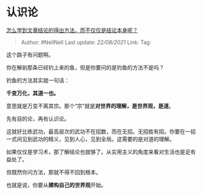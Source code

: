 # 认识论
[怎么学到文章结论的得出方法，而不仅仅是结论本身呢？](https://www.zhihu.com/question/452351201/answer/1813110804)

> Author: #NellNell
> Last update: *22/08/2021*
> Link:
> Tag:

这个路子有问题啊。

你在解剖那条已经钓上来的鱼，但是你要问的是钓鱼的方法不是吗？

钓鱼的方法其实就一句话：

**千变万化，其道一也。**

意思就是万变不离其宗。那个“宗”就是**对世界的理解，是世界观，是道**。

先有目的论，再有认识论。

这就好比练武功，最高层次的武功不在招数，而在无招。无招胜有招。你要在一招一式间见到武功的精义，见到人心，见到全局。这需要的是对道的理解。

如果仅仅是学习术，那了解结论也就够了。从实用主义的角度来看对生活也是足有益处了。

但既然你问方法，那就不得不回到根本。

也就是说，你要从**建构自己的世界观**开始。
